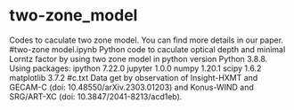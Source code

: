 # two-zone_model
Codes to caculate two zone model. You can find more details in our paper.
#two-zone model.ipynb
Python code to caculate optical depth and minimal Lorntz factor by using two zone model in python version Python 3.8.8.
Using packages:
ipython                            7.22.0
jupyter                            1.0.0
numpy                              1.20.1
scipy                              1.6.2
matplotlib                         3.7.2
#c.txt
Data get by observation of Insight-HXMT and GECAM-C (doi: 10.48550/arXiv.2303.01203) and Konus-WIND and SRG/ART-XC (doi: 10.3847/2041-8213/acd1eb).
